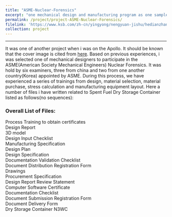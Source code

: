 ```yaml
---
title: "ASME-Nuclear-Forensics"
excerpt: "one mechanical design and manufacturing program as one sample to participate in the ASME review<br/><img src='/images/Forensics-N-NPT-NS.png'>"
permalink: /project/project-ASME-Nuclear-Forensics/
filelink: 'https://www.ksb.com/zh-cn/yingyong/nengyuan-jishu/hedianzhan'
collection: project
---
```


------

It was one of another project when i was on the Apollo. It should be known that the cover image is cited from [here](https://www.ksb.com/zh-cn/yingyong/nengyuan-jishu/hedianzhan). Based on previous experiences, i was selected one of mechanical designers to participate in the ASME(American Society Mechanical Engineers) Nuclear Forensics. It was hold by six examiners, three from china and two from one another country(Korea) appointed by ASME.
During this process, we have experienced a series of trainings from design, material selection, material purchase, stress calculation and manufacturing equipment layout. Here a number of files i have written related to Spent Fuel Dry Storage Container listed as follows(no sequences):
### Overall List of Files:
Process Training to obtain certificates</br>
Design Report</br>
3D model</br>
Design Input Checklist</br>
Manufacturing Specification</br>
Design Plan</br>
Design Specification</br>
Documentation Validation Checklist</br>
Document Distribution Registration Form</br>
Drawings</br>
Procurement Specification</br>
Design Report Review Statement</br>
Computer Software Certificate</br>
Documentation Checklist</br>
Document Submission Registration Form</br>
Document Delivery Form</br>
Dry Storage Container N3WC
